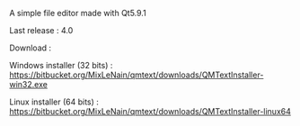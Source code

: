A simple file editor made with Qt5.9.1

Last release : 4.0

Download :


Windows installer (32 bits) : https://bitbucket.org/MixLeNain/qmtext/downloads/QMTextInstaller-win32.exe


Linux installer (64 bits) : https://bitbucket.org/MixLeNain/qmtext/downloads/QMTextInstaller-linux64

